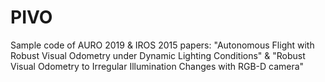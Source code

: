 # PIVO
Sample code of AURO 2019 &amp; IROS 2015 papers: "Autonomous Flight with Robust Visual Odometry under Dynamic Lighting Conditions" &amp; "Robust Visual Odometry to Irregular Illumination Changes with RGB-D camera"
